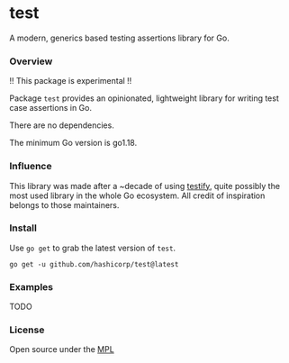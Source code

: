# test

A modern, generics based testing assertions library for Go.

### Overview

!! This package is experimental !!

Package `test` provides an opinionated, lightweight library for writing
test case assertions in Go.

There are no dependencies.

The minimum Go version is go1.18.

### Influence

This library was made after a ~decade of using [testify](github.com/stretchr/testify),
quite possibly the most used library in the whole Go ecosystem. All credit of
inspiration belongs to those maintainers.

### Install

Use `go get` to grab the latest version of `test`.

```shell
go get -u github.com/hashicorp/test@latest
```

### Examples

TODO

### License

Open source under the [MPL](LICENSE)
